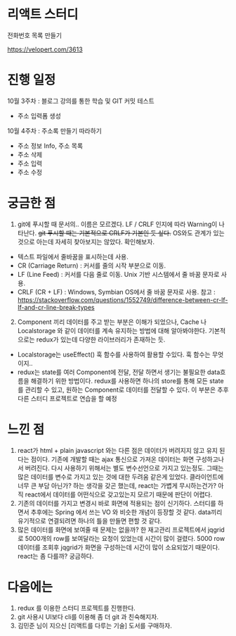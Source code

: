 # 리액트 스터디

전화번호 목록 만들기

https://velopert.com/3613 

# 진행 일정
 10월 3주차 : 블로그 강의를 통한 학습 및 GIT 커밋 테스트
  - 주소 입력폼 생성
 
 10월 4주차 : 주소록 만들기 따라하기
  - 주소 정보 Info, 주소 목록
  - 주소 삭제
  - 주소 입력
  - 주소 수정

# 궁금한 점
 1. git에 푸시할 때 문서의.. 이름은 모르겠다. LF / CRLF 인지에 따라 Warning이 나타난다.
~~git 푸시할 때는 기본적으로 CRLF가 기본인 듯 싶다.~~ OS와도 관계가 있는 것으로 아는데 자세히 찾아보지는 않았다.
확인해보자.

 - 텍스트 파일에서 줄바꿈을 표시하는데 사용.
 - CR (Carriage Return) : 커서를 줄의 시작 부분으로 이동.
 - LF (Line Feed) : 커서를 다음 줄로 이동. Unix 기반 시스템에서 줄 바꿈 문자로 사용.
 - CRLF (CR + LF) : Windows, Symbian OS에서 줄 바꿈 문자로 사용. 참고 : https://stackoverflow.com/questions/1552749/difference-between-cr-lf-lf-and-cr-line-break-types

2. Component 끼리 데이터를 주고 받는 부분은 이해가 되었으나, Cache 나 Localstorage 와 같이 데이터를 계속 유지하는 방법에 대해 알아봐야한다.
기본적으로는 redux가 있는데 다양한 라이브러리가 존재하는 듯.
  - Localstorage는 useEffect() 훅 함수를 사용하여 활용할 수있다. 훅 함수는 무엇이지..
  - redux는 state를 여러 Component에 전달, 전달 하면서 생기는 불필요한 data흐름을 해결하기 위한 방법이다. redux를 사용하면 하나의 store를 통해 모든 state를 관리할 수 있고, 원하는 Component로 데이터를 전달할 수 있다. 이 부분은 추후 다른 스터디 프로젝트로 연습을 할 예정

# 느낀 점
 1. react가 html + plain javascript 와는 다른 점은 데이터가 버려지지 않고 유지 된다는 점이다.
기존에 개발할 때는 ajax 통신으로 가져온 데이터는 화면 구성하고나서 버려진다. 다시 사용하기 위해서는 별도 변수선언으로 가지고 있는정도. 그때는 많은 데이터를 변수로 가지고 있는 것에 대한 두려움 같은게 있었다. 클라이언트에 너무 큰 부담 아닌가? 하는 생각을 갖곤 했는데, react는 가볍게 무시하는건가? 아직 react에서 데이터를 어떤식으로 갖고있는지 모르기 때문에 판단이 어렵다.
2. 기존의 데이터를 가지고 변경시 바로 화면에 적용되는 점이 신기하다. 스터디를 하면서 추후에는 Spring 에서 쓰는 VO 와 비슷한 개념이 등장할 것 같다. data끼리 유기적으로 연결되려면 하나의 틀을 만들면 편할 것 같다.
3. 많은 데이터를 화면에 보여줄 때 문제는 없을까? 한 재고관리 프로젝트에서 jqgrid 로 5000개의 row를 보여달라는 요청이 있었는데 시간이 많이 걸렸다. 5000 row 데이터를 조회후 jqgrid가 화면을 구성하는데 시간이 많이 소요되었기 때문이다. react는 좀 다를까? 궁금하다.

# 다음에는
 1. redux 를 이용한 스터디 프로젝트를 진행한다.
 2. git 사용시 UI보다 cli를 이용해 좀 더 git 과 친숙해지자.
 3. 김민준 님이 지으신 [리액트를 다루는 기술] 도서를 구매하자.
